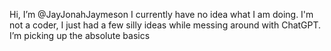 Hi, I’m @JayJonahJaymeson
I currently have no idea what I am doing. I'm not a coder, I just had a few silly ideas while messing around with ChatGPT.
I’m picking up the absolute basics

<!---
JayJonahJaymeson/JayJonahJaymeson is a ✨ special ✨ repository because its `README.md` (this file) appears on your GitHub profile.
You can click the Preview link to take a look at your changes.
--->
